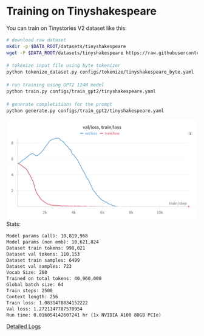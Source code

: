# Training on Tinyshakespeare

You can train on Tinystories V2 dataset like this:

```bash
# download raw dataset
mkdir -p $DATA_ROOT/datasets/tinyshakespeare
wget -P $DATA_ROOT/datasets/tinyshakespeare https://raw.githubusercontent.com/karpathy/char-rnn/master/data/tinyshakespeare/input.txt

# tokenize input file using byte tokenizer
python tokenize_dataset.py configs/tokenize/tinyshakespeare_byte.yaml

# run training using GPT2 124M model
python train.py configs/train_gpt2/tinyshakespeare.yaml

# generate completitions for the prompt
python generate.py configs/train_gpt2/tinyshakespeare.yaml
```

![Training and Validation Loss](results/grokking/prime223/prime223_baseline.png)
Stats:

```text
Model params (all): 10,819,968
Model params (non emb): 10,621,824
Dataset train tokens: 998,021
Dataset val tokens: 110,153
Dataset train samples: 6499
Dataset val samples: 723
Vocab Size: 260
Trained on total tokens: 40,960,000
Global batch size: 64
Train steps: 2500
Context length: 256
Train loss: 1.0831478834152222
Val loss: 1.2721147787570954
Run time: 0.016054142607241 hr (1x NVIDIA A100 80GB PCIe)
```

[Detailed Logs](results/grokking/prime223/log.txt)